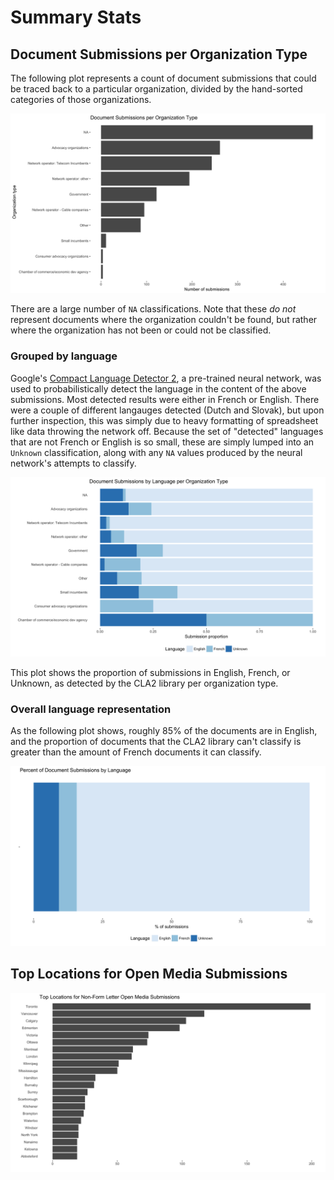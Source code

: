 # Summary Stats

## Document Submissions per Organization Type

The following plot represents a count of document submissions that could be traced back to a particular organization, divided by the hand-sorted categories of those organizations.

![](images/document_submissions_per_organization_type.png)

There are a large number of `NA` classifications. Note that these *do not* represent documents where the organization couldn't be found, but rather where the organization has not been or could not be classified.

### Grouped by language

Google's [Compact Language Detector 2](https://cran.r-project.org/web/packages/cld2/index.html), a pre-trained neural network, was used to probabilistically detect the language in the content of the above submissions. Most detected results were either in French or English. There were a couple of different langauges detected (Dutch and Slovak), but upon further inspection, this was simply due to heavy formatting of spreadsheet like data throwing the network off. Because the set of "detected" languages that are not French or English is so small, these are simply lumped into an `Unknown` classification, along with any `NA` values produced by the neural network's attempts to classify.

![](images/document_submissions_by_language_per_organization_type.png)

This plot shows the proportion of submissions in English, French, or Unknown, as detected by the CLA2 library per organization type.

### Overall language representation
As the following plot shows, roughly 85% of the documents are in English, and the proportion of documents that the CLA2 library can't classify is greater than the amount of French documents it can classify.

![](images/document_submissions_by_language.png)

## Top Locations for Open Media Submissions

![](images/top_locations_for_open_media_submissions.png)
